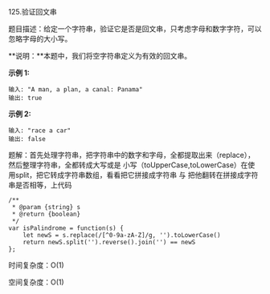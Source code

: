 125.验证回文串

题目描述：给定一个字符串，验证它是否是回文串，只考虑字母和数字字符，可以忽略字母的大小写。

**说明：**本题中，我们将空字符串定义为有效的回文串。

**示例 1:**

```
输入: "A man, a plan, a canal: Panama"
输出: true
```

 **示例 2:** 

```
输入: "race a car"
输出: false
```

题解：首先处理字符串，把字符串中的数字和字母，全都提取出来（replace），然后整理字符串，全都转成大写或是 小写（toUpperCase,toLowerCase）在使用split，把它转成字符串数组，看看把它拼接成字符串 与  把他翻转在拼接成字符串是否相等，上代码

```
/**
 * @param {string} s
 * @return {boolean}
 */
var isPalindrome = function(s) {
    let newS = s.replace(/[^0-9a-zA-Z]/g, '').toLowerCase()
    return newS.split('').reverse().join('') == newS
};
```

时间复杂度：O(1)

空间复杂度：O(1)
